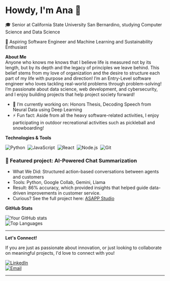 # Howdy, I'm Ana 👋

🎓 Senior at California State University San Bernardino, studying Computer Science and Data Science

🔭 Aspiring Software Engineer and Machine Learning and Sustainability Enthusiast

**About Me**  
Anyone who knows me knows that I believe life is measured not by its length, but by its depth and the legacy of principles we leave behind. This belief stems from my love of organization and the desire to structure each part of my life with purpose and direction!
I’m an Entry-Level software engineer who loves tackling real-world problems through problem-solving! I’m passionate about data science, web development, and cybersecurity, and I enjoy building projects that help project society forward!

- 🌱 I’m currently working on: Honors Thesis, Decoding Speech from Neural Data using Deep Learning
- ⚡ Fun fact: Aside from all the heavy software-related activities, I enjoy participating in outdoor recreational activities such as pickleball and snowboarding!

**Technologies & Tools** 

![Python](https://img.shields.io/badge/-Python-3776AB?logo=python&logoColor=ffffff)&nbsp;
![JavaScript](https://img.shields.io/badge/-JavaScript-F7DF1E?logo=javascript&logoColor=000)&nbsp;
![React](https://img.shields.io/badge/-React-61DAFB?logo=react&logoColor=000)&nbsp;
![Node.js](https://img.shields.io/badge/-Node.js-339933?logo=node.js&logoColor=ffffff)&nbsp;
![Git](https://img.shields.io/badge/-Git-F05032?logo=git&logoColor=ffffff)

### 🎯 Featured project: AI-Powered Chat Summarization
- What We Did: Structured action-based conversations between agents and customers
- Tools: Python, Google Collab, Gemini, Llama
- Result: 86% accuracy, which provided insights that helped guide data-driven improvements in customer service.
- Curious? See the full project here: [ASAPP Studio](https://github.com/megaDeathChav/asapp-project)


**GitHub Stats**  

![Your GitHub stats](https://github-readme-stats.vercel.app/api?username=megaDeathCHav&show_icons=true&theme=radical)  
![Top Languages](https://github-readme-stats.vercel.app/api/top-langs/?username=megaDeathChav&layout=compact&theme=radical)

---

**Let's Connect!**


 If you are just as passionate about innovation, or just looking to collaborate on meaningful projects, I'd love to connect with you!
 
[![LinkedIn](https://img.shields.io/badge/-LinkedIn-0077B5?logo=linkedin&logoColor=ffffff)](https://www.linkedin.com/in/ana-sordo)  
[![Email](https://img.shields.io/badge/Email-sos.03.ana@gmail.com-0078D4?logo=microsoft-outlook&logoColor=ffffff)](mailto:sos.03.ana@gmail.com)

---



